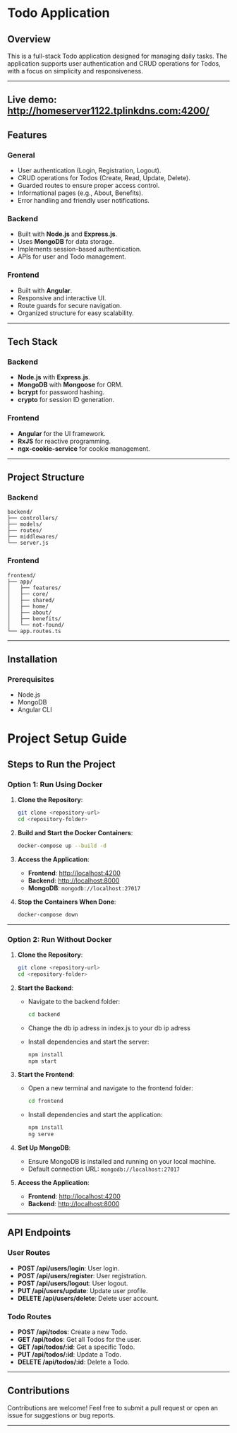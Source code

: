 
# Todo Application

## Overview
This is a full-stack Todo application designed for managing daily tasks. The application supports user authentication and CRUD operations for Todos, with a focus on simplicity and responsiveness.

---
## Live demo: http://homeserver1122.tplinkdns.com:4200/

## Features
### General
- User authentication (Login, Registration, Logout).
- CRUD operations for Todos (Create, Read, Update, Delete).
- Guarded routes to ensure proper access control.
- Informational pages (e.g., About, Benefits).
- Error handling and friendly user notifications.

### Backend
- Built with **Node.js** and **Express.js**.
- Uses **MongoDB** for data storage.
- Implements session-based authentication.
- APIs for user and Todo management.

### Frontend
- Built with **Angular**.
- Responsive and interactive UI.
- Route guards for secure navigation.
- Organized structure for easy scalability.

---

## Tech Stack
### Backend
- **Node.js** with **Express.js**.
- **MongoDB** with **Mongoose** for ORM.
- **bcrypt** for password hashing.
- **crypto** for session ID generation.

### Frontend
- **Angular** for the UI framework.
- **RxJS** for reactive programming.
- **ngx-cookie-service** for cookie management.

---

## Project Structure
### Backend
```
backend/
├── controllers/
├── models/
├── routes/
├── middlewares/
└── server.js
```

### Frontend
```
frontend/
├── app/
│   ├── features/
│   ├── core/
│   ├── shared/
│   ├── home/
│   ├── about/
│   ├── benefits/
│   └── not-found/
└── app.routes.ts
```

---

## Installation
### Prerequisites
- Node.js
- MongoDB
- Angular CLI



# Project Setup Guide

## Steps to Run the Project

### Option 1: Run Using Docker

1. **Clone the Repository**:
   ```bash
   git clone <repository-url>
   cd <repository-folder>
   ```

2. **Build and Start the Docker Containers**:
   ```bash
   docker-compose up --build -d
   ```

3. **Access the Application**:
   - **Frontend**: [http://localhost:4200](http://localhost:4200)
   - **Backend**: [http://localhost:8000](http://localhost:8000)
   - **MongoDB**: `mongodb://localhost:27017`

4. **Stop the Containers When Done**:
   ```bash
   docker-compose down
   ```

---

### Option 2: Run Without Docker

1. **Clone the Repository**:
   ```bash
   git clone <repository-url>
   cd <repository-folder>
   ```

2. **Start the Backend**:
   - Navigate to the backend folder:
     ```bash
     cd backend
     ```

   - Change the db ip adress in index.js to your db ip adress

   - Install dependencies and start the server:
     ```bash
     npm install
     npm start
     ```
  
3. **Start the Frontend**:
   - Open a new terminal and navigate to the frontend folder:
     ```bash
     cd frontend
     ```
   - Install dependencies and start the application:
     ```bash
     npm install
     ng serve
     ```

4. **Set Up MongoDB**:
   - Ensure MongoDB is installed and running on your local machine.
   - Default connection URL: `mongodb://localhost:27017`

5. **Access the Application**:
   - **Frontend**: [http://localhost:4200](http://localhost:4200)
   - **Backend**: [http://localhost:8000](http://localhost:8000)

---

## API Endpoints
### User Routes
- **POST /api/users/login**: User login.
- **POST /api/users/register**: User registration.
- **POST /api/users/logout**: User logout.
- **PUT /api/users/update**: Update user profile.
- **DELETE /api/users/delete**: Delete user account.

### Todo Routes
- **POST /api/todos**: Create a new Todo.
- **GET /api/todos**: Get all Todos for the user.
- **GET /api/todos/:id**: Get a specific Todo.
- **PUT /api/todos/:id**: Update a Todo.
- **DELETE /api/todos/:id**: Delete a Todo.

---

## Contributions
Contributions are welcome! Feel free to submit a pull request or open an issue for suggestions or bug reports.

---


